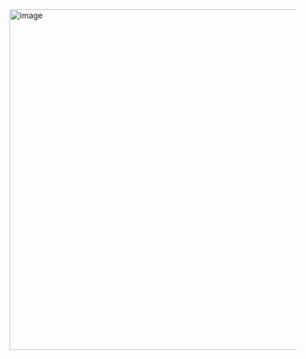 <img width="1063" height="598" alt="image" src="https://github.com/user-attachments/assets/c4af678a-3292-4af3-8dd0-b02e727087e0" />
